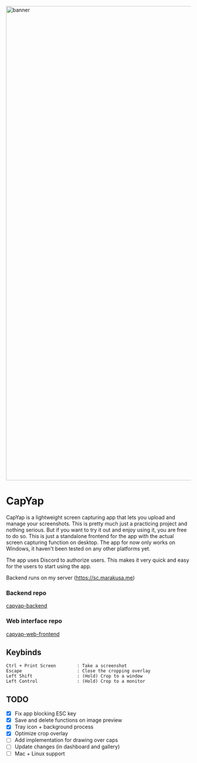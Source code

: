 <img width="4096" height="1289" alt="banner" src="https://github.com/user-attachments/assets/bef4a8e1-365f-475b-909b-7a8b24a8239f" />

# CapYap
CapYap is a lightweight screen capturing app that lets you upload and manage your screenshots. This is pretty much just a practicing project and nothing serious. But if you want to try it out and enjoy using it, you are free to do so. This is just a standalone frontend for the app with the actual screen capturing function on desktop. The app for now only works on Windows, it haven't been tested on any other platforms yet.

The app uses Discord to authorize users. This makes it very quick and easy for the users to start using the app.

Backend runs on my server (https://sc.marakusa.me)

### Backend repo
[capyap-backend](https://github.com/Marakusa/capyap-backend)

### Web interface repo
[capyap-web-frontend](https://github.com/Marakusa/capyap-web-frontend)

## Keybinds
```
Ctrl + Print Screen        : Take a screenshot
Escape                     : Close the cropping overlay
Left Shift                 : (Hold) Crop to a window
Left Control               : (Hold) Crop to a monitor
```

## TODO
- [x] Fix app blocking ESC key
- [x] Save and delete functions on image preview
- [x] Tray icon + background process
- [x] Optimize crop overlay
- [ ] Add implementation for drawing over caps
- [ ] Update changes (in dashboard and gallery)
- [ ] Mac + Linux support
